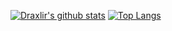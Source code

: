 [![Draxlir's github stats](https://github-readme-stats.vercel.app/api?username=draxlir&count_private=true&show_icons=true&theme=radical&hide_rank=false)](https://github.com/anuraghazra/github-readme-stats)
[![Top Langs](https://github-readme-stats.vercel.app/api/top-langs/?username=draxlir)](https://github.com/anuraghazra/github-readme-stats)
